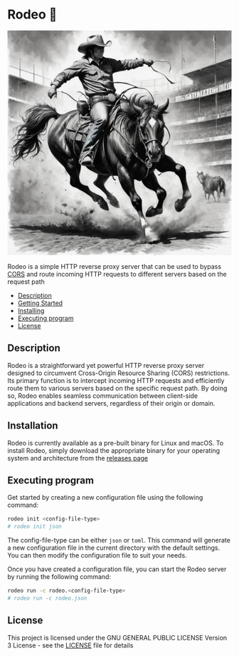 # Rodeo 🦌

![rodeo](./rodeo.jpeg)

Rodeo is a simple HTTP reverse proxy server that can be used to bypass [CORS](https://developer.mozilla.org/en-US/docs/Web/HTTP/CORS) and route incoming HTTP requests to different servers based on the request path

- [Description](#description)
- [Getting Started](#getting-started)
- [Installing](#installing)
- [Executing program](#executing-program)
- [License](#license)

## Description

Rodeo is a straightforward yet powerful HTTP reverse proxy server designed to circumvent Cross-Origin Resource Sharing (CORS) restrictions. Its primary function is to intercept incoming HTTP requests and efficiently route them to various servers based on the specific request path. By doing so, Rodeo enables seamless communication between client-side applications and backend servers, regardless of their origin or domain.

## Installation

Rodeo is currently available as a pre-built binary for Linux and macOS. To install Rodeo, simply download the appropriate binary for your operating system and architecture from the [releases page](https://github.com/rodeo/release)

## Executing program

Get started by creating a new configuration file using the following command:

```sh
rodeo init <config-file-type>
# rodeo init json
```
The config-file-type can be either `json` or `toml`. This command will generate a new configuration file in the current directory with the default settings. You can then modify the configuration file to suit your needs.

Once you have created a configuration file, you can start the Rodeo server by running the following command:

```sh
rodeo run -c rodeo.<config-file-type>
# rodeo run -c rodeo.json
```

## License

This project is licensed under the GNU GENERAL PUBLIC LICENSE Version 3 License - see the [LICENSE](./LICENSE) file for details
